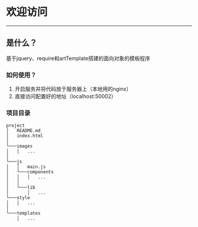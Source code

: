 # 欢迎访问

------
## 是什么？

基于jquery、require和artTemplate搭建的面向对象的模板程序

### 如何使用？

1. 开启服务并将代码放于服务器上（本地用的nginx）
2. 直接访问配置好的地址（localhost:50002）


### 项目目录
```
project
│   README.md
│   index.html   
│
└───images
│   │   ...
│   
└───js
│   │   main.js
│   └───components
│   │   │   ...
│   │
│   └───lib
│       │   ...
└───style
│   │   ...
│
└───templates
    │   ...
```

